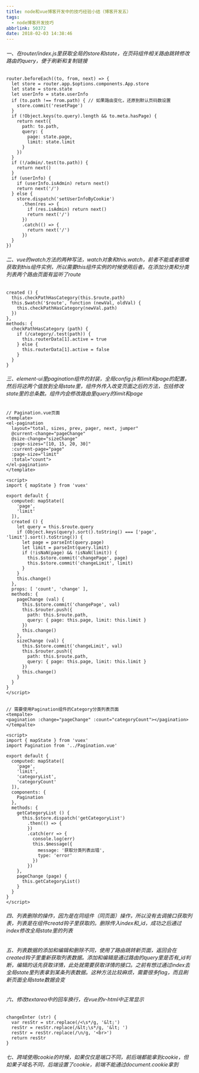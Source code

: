 ```yaml
---
title: node和vue博客开发中的技巧经验小结（博客开发五）
tags:
  - node博客开发技巧
abbrlink: 50372
date: 2018-02-03 14:38:46
---
```

###### 一、在router/index.js里获取全局的store和state，在页码组件相关路由跳转修改路由的query，便于刷新和复制链接
```
router.beforeEach((to, from, next) => {
  let store = router.app.$options.components.App.store
  let state = store.state
  let userInfo = state.userInfo
  if (to.path !== from.path) { // 如果路由变化，还原到默认页码数设置
    store.commit('resetPage')
  }
  if (!Object.keys(to.query).length && to.meta.hasPage) {
    return next({
      path: to.path,
      query: {
        page: state.page,
        limit: state.limit
      }
    })
  }
  if (!/admin/.test(to.path)) {
    return next()
  }
  if (userInfo) {
    if (userInfo.isAdmin) return next()
    return next('/')
  } else {
    store.dispatch('setUserInfoByCookie')
      .then(res => {
        if (res.isAdmin) return next()
        return next('/')
      })
      .catch(() => {
        return next('/')
      })
  }
})
```
###### 二、vue的watch方法的两种写法，watch对象和this.$watch，前者不能或者很难获取到this组件实例，所以需要this组件实例的时候使用后者。在添加分类和分类列表两个路由页面有监听了$route
```
created () {
  this.checkPathHasCategory(this.$route.path)
  this.$watch('$route', function (newVal, oldVal) {
    this.checkPathHasCategory(newVal.path)
  })
},
methods: {
  checkPathHasCategory (path) {
    if (/category/.test(path)) {
      this.routerData[1].active = true
    } else {
      this.routerData[1].active = false
    }
  }
}
```
###### 三、element-ui里pagination组件的封装，全局config.js有limit和page的配置，然后将这两个值放到全局state里，组件外传入改变页面之后的方法，包括修改state里的总条数。组件内会修改路由里query的limit和page
```
// Pagination.vue页面
<template>
<el-pagination
  layout="total, sizes, prev, pager, next, jumper"
  @current-change="pageChange"
  @size-change="sizeChange"
  :page-sizes="[10, 15, 20, 30]"
  :current-page="page"
  :page-size="limit"
  :total="count">
</el-pagination>
</template>

<script>
import { mapState } from 'vuex'

export default {
  computed: mapState([
    'page',
    'limit'
  ]),
  created () {
    let query = this.$route.query
    if (Object.keys(query).sort().toString() === ['page', 'limit'].sort().toString()) {
      let page = parseInt(query.page)
      let limit = parseInt(query.limit)
      if (!isNaN(page) && !isNaN(limit)) {
        this.$store.commit('changePage', page)
        this.$store.commit('changeLimit', limit)
      }
    }
    this.change()
  },
  props: [ 'count', 'change' ],
  methods: {
    pageChange (val) {
      this.$store.commit('changePage', val)
      this.$router.push({
        path: this.$route.path,
        query: { page: this.page, limit: this.limit }
      })
      this.change()
    },
    sizeChange (val) {
      this.$store.commit('changeLimit', val)
      this.$router.push({
        path: this.$route.path,
        query: { page: this.page, limit: this.limit }
      })
      this.change()
    }
  }
}
</script>


// 需要使用Pagination组件的Category分类列表页面
<tempalte>
<pagination :change="pageChange" :count="categoryCount"></pagination>
</tempalte>

<script>
import { mapState } from 'vuex'
import Pagination from '../Pagination.vue'

export default {
  computed: mapState([
    'page',
    'limit',
    'categoryList',
    'categoryCount'
  ]),
  components: {
    Pagination
  },
  methods: {
    getCategoryList () {
      this.$store.dispatch('getCategoryList')
        .then(() => {
        })
        .catch(err => {
          console.log(err)
          this.$message({
            message: '获取分类列表出错',
            type: 'error'
          })
        })
    },
    pageChange (page) {
      this.getCategoryList()
    }
  }
}
</script>
```
###### 四、列表删除的操作，因为是在同组件（同页面）操作，所以没有去调接口获取列表，列表是在组件creatd钩子里获取的。删除传入index和_id，成功之后通过index修改全局state里的列表
###### 五、列表数据的添加和编辑和删除不同，使用了路由跳转新页面，返回会在created钩子里重新获取列表数据。添加和编辑是通过路由的query里是否有_id判断，编辑的话先获取详情，此处就需要获取详情的接口。之前有想过通过index去全局state里列表拿到某条列表数据。这种方法比较麻烦，需要很多flag，而且刷新页面全局state数据会变
###### 六、修改textarea中的回车换行，在vue的v-html中正常显示
```
changeEnter (str) {
  var resStr = str.replace(/<\s*/g, '&lt;')
  resStr = resStr.replace(/&lt;\s*/g, '&lt; ')
  resStr = resStr.replace(/\n/g, '<br>')
  return resStr
}
```
###### 七、跨域使用cookie的时候，如果仅仅是端口不同，前后端都能拿到cookie，但如果子域名不同，后端设置了cookie，前端不能通过document.cookie拿到
